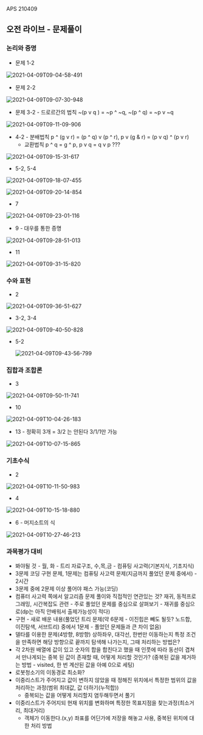 APS 210409



## 오전 라이브 - 문제풀이



### 논리와 증명

- 문제 1-2

![2021-04-09T09-04-58-491](image\2021-04-09T09-04-58-491.jpg)

- 문제 2-2

![2021-04-09T09-07-30-948](image/2021-04-09T09-07-30-948.jpg)

- 문제 3-2 - 드로르간의 법칙 ~(p v q ) = ~p ^ ~q, ~(p ^ q) = ~p v ~q

![2021-04-09T09-11-09-906](image/2021-04-09T09-11-09-906.jpg)

- 4-2 - 분배법칙  p ^ (g v r) =  (p ^ q) v (p ^ r), p v (g & r) =  (p v q) ^ (p v r)
  - 교환법칙 p ^ q =  g ^ p, p v q = q v p ???

![2021-04-09T09-15-31-617](image/2021-04-09T09-15-31-617.jpg)

- 5-2, 5-4 

![2021-04-09T09-18-07-455](image/2021-04-09T09-18-07-455.jpg)

![2021-04-09T09-20-14-854](image/2021-04-09T09-20-14-854.jpg)

- 7

![2021-04-09T09-23-01-116](image/2021-04-09T09-23-01-116.jpg)

- 9 - 대우를 통한 증명

![2021-04-09T09-28-51-013](image/2021-04-09T09-28-51-013.jpg)

- 11

![2021-04-09T09-31-15-820](image/2021-04-09T09-31-15-820.jpg)





### 수와 표현

- 2

![2021-04-09T09-36-51-627](image/2021-04-09T09-36-51-627.jpg)

- 3-2, 3-4

![2021-04-09T09-40-50-828](image/2021-04-09T09-40-50-828.jpg)

- 5-2

  ![2021-04-09T09-43-56-799](image/2021-04-09T09-43-56-799.jpg)



### 집합과 조합론

- 3

![2021-04-09T09-50-11-741](image/2021-04-09T09-50-11-741.jpg)

- 10

![2021-04-09T10-04-26-183](image/2021-04-09T10-04-26-183.jpg)

- 13 - 정확히 3개 = 3/2 는 안된다 3/1/1만 가능

![2021-04-09T10-07-15-865](image/2021-04-09T10-07-15-865.jpg)





### 기초수식

- 2

![2021-04-09T10-11-50-983](image/2021-04-09T10-11-50-983.jpg)

- 4

![2021-04-09T10-15-18-880](image/2021-04-09T10-15-18-880.jpg)

- 6 - 머지소트의 식

![2021-04-09T10-27-46-213](image/2021-04-09T10-27-46-213.jpg)

















### 과목평가 대비

- 봐야될 것 - 월, 화 - 트리 자료구조, 수,목,금 - 컴퓨팅 사고력(기본지식, 기초지식)
- 3문제 코딩 구현 문제, 1문제는 컴퓨팅 사고력 문제(지금까지 풀었던 문제 중에서) - 2시간
- 3문제 중에 2문제 이상 풀어야 패스 가능(코딩)
- 컴퓨터 사고력 쪽에서 알고리즘 문제 풀이와 직접적인 연관있는 것? 재귀, 동적프로그래밍, 시간복잡도 관련 - 주로 풀었던 문제를 중심으로 살펴보기 - 재귀를 중심으로(dp는 아직 안배워서 출제가능성이 적다)
- 구현 - 새로 배운 내용(풀었던 트리 문제(약 6문제 - 이진힙은 빼도 될듯? 노드합, 이진탐색, 서브트리) 중에서 1문제 - 풀었던 문제들과 큰 차이 없음)
- 델타를 이용한 문제(4방향, 8방향) 상하좌우, 대각선, 한번만 이동하는지 특정 조건을 만족하면 해당 방향으로 끝까지 탐색해 나가는지, 그때 처리하는 방법은?
- 각 2차원 배열에 값이 있고 숫자의 합을 합친다고 했을 때 인풋에 따라 동선이 겹쳐서 만나게되는 중복 된 값이 존재할 때, 어떻게 처리할 것인가? (중복된 값을 제거하는 방법 - visited, 한 번 계산된 값을 아예 0으로 세팅)
- 로봇청소기의 이동경로 최소화?
- 이중리스트가 주어지고 값이 변하지 않았을 때 정해진 위치에서 특정한 범위의 값을 처리하는 과정(범위 최대값, 값 더하기(누적합))
  - 중복되는 값을 어떻게 처리할지 염두해두면서 풀기
- 이중리스트가 주어지되 현재 위치를 변화하며 특정한 목표지점을 찾는과정(최소거리, 최대거리)
  - 객체가 이동한다.(x,y) 좌표를 어딘가에 저장을 해놓고 사용, 중복된 위치에 대한 처리 방법
